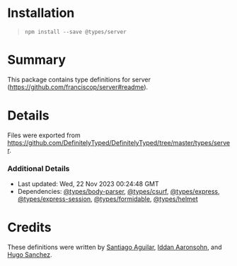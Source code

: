 # Installation
> `npm install --save @types/server`

# Summary
This package contains type definitions for server (https://github.com/franciscop/server#readme).

# Details
Files were exported from https://github.com/DefinitelyTyped/DefinitelyTyped/tree/master/types/server.

### Additional Details
 * Last updated: Wed, 22 Nov 2023 00:24:48 GMT
 * Dependencies: [@types/body-parser](https://npmjs.com/package/@types/body-parser), [@types/csurf](https://npmjs.com/package/@types/csurf), [@types/express](https://npmjs.com/package/@types/express), [@types/express-session](https://npmjs.com/package/@types/express-session), [@types/formidable](https://npmjs.com/package/@types/formidable), [@types/helmet](https://npmjs.com/package/@types/helmet)

# Credits
These definitions were written by [Santiago Aguilar](https://github.com/sant123), [Iddan Aaronsohn](https://github.com/iddan), and [Hugo Sanchez](https://github.com/DazSanchez).

